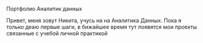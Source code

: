 Портфолио Аналитик данных

Привет, меня зовут Никита, учусь на на Аналитика Данных. Пока я только деаю первые шаги, в бижайшее время тут появятся мои проекты связанные с учебой личной практикой

